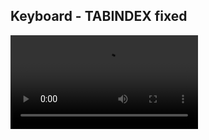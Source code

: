 ## Keyboard - TABINDEX fixed

<video class="stretch" controls type="video/mp4" src="/media/tabbing2.mp4">[A video of tabbing fix](https://www.youtube.com/v/6lJ70HH9JHY)
</video>